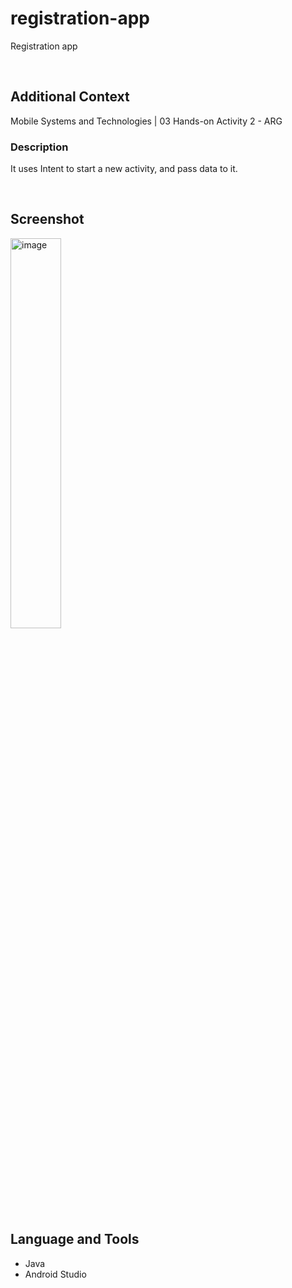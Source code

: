 # registration-app

Registration app

<br>

## Additional Context

Mobile Systems and Technologies | 03 Hands-on Activity 2 - ARG

### Description

It uses Intent to start a new activity, and pass data to it.

<br>

## Screenshot

<img src="https://user-images.githubusercontent.com/84888155/141665523-84e7d31f-1951-4994-890e-d05acc0ffab5.png" alt="image" width="40%">

<br>

## Language and Tools

- Java
- Android Studio
